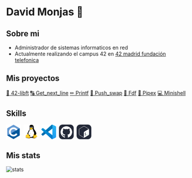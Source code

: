 # David Monjas 👋

## Sobre mi
  - Administrador de sistemas informaticos en red </br>
  - Actualmente realizando el campus 42 en [42 madrid fundación telefonica](https://www.fundaciontelefonica.com/empleabilidad/campus-42/)

## Mis proyectos
   [📘 42-libft](https://github.com/monjas99/42-libft)
   [🔠 Get_next_line](https://github.com/monjas99/get_next_line)
   [✏ Printf](https://github.com/monjas99/Printf)
   [🔢 Push_swap](https://github.com/monjas99/push_swap)
   [📐 Fdf](https://github.com/monjas99/fdf)
   [🔀 Pipex](https://github.com/monjas99/pipex)
   [💻 Minishell](https://github.com/monjas99/Minishell)
## Skills
<div>
    <img src="https://github.com/devicons/devicon/blob/master/icons/c/c-original.svg" title="C" alt="C" width="40" height="40"/>&nbsp;
    <img src="https://github.com/devicons/devicon/blob/master/icons/linux/linux-original.svg" title="Linux" alt="Linux" width="40" height="40"/>&nbsp;
    <img src="https://github.com/devicons/devicon/blob/master/icons/vscode/vscode-original.svg" width="40" height="40"/>&nbsp;
    <img src="https://github.com/tandpfun/skill-icons/blob/main/icons/Github-Dark.svg" width="40" height="40"/>&nbsp;
    <img src="https://github.com/tandpfun/skill-icons/blob/main/icons/Bash-Dark.svg" width="40" height="40"/>&nbsp;  
</div>

## Mis stats
![stats](https://github-readme-stats.vercel.app/api/top-langs/?username=monjas99&layout=compact)

